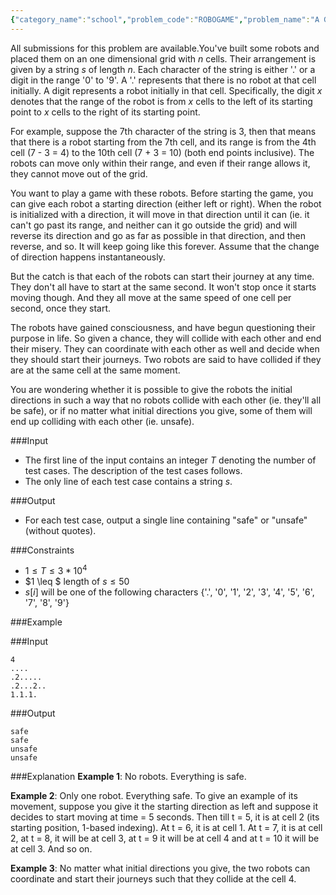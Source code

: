 ```yaml
---
{"category_name":"school","problem_code":"ROBOGAME","problem_name":"A Game of Robots","languages_supported":{"0":"C","1":"CPP14","2":"JAVA","3":"PYTH","4":"PYTH 3.6","5":"PYPY"},"max_timelimit":1,"source_sizelimit":50000,"problem_author":"admin2","problem_tester":null,"date_added":"18-10-2018","tags":{"0":"admin2"},"time":{"view_start_date":1540314000,"submit_start_date":1540314000,"visible_start_date":1540314000,"end_date":1735669800},"is_direct_submittable":false,"layout":"problem"}
---
```

<span class="solution-visible-txt">All submissions for this problem are available.</span>You've built some robots and placed them on an one dimensional grid with $n$ cells. Their arrangement is given by a string $s$ of length $n$. Each character of the string is either '.' or a digit in the range '0' to '9'. A '.' represents that there is no robot at that cell initially. A digit represents a robot initially in that cell. Specifically, the digit $x$ denotes that the range of the robot is from $x$ cells to the left of its starting point to $x$ cells to the right of its starting point. 

For example, suppose the 7th character of the string is 3, then that means that there is a robot starting from the 7th cell, and its range is from the 4th cell (7 - 3 =  4) to the 10th cell (7 + 3 = 10) (both end points inclusive). The robots can move only within their range, and even if their range allows it, they cannot move out of the grid.

You want to play a game with these robots. Before starting the game, you can give each robot a starting direction (either left or right). When the robot is initialized with a direction, it will move in that direction until it can (ie. it can't go past its range, and neither can it go outside the grid) and will reverse its direction and go as far as possible in that direction, and then reverse, and so. It will keep going like this forever. Assume that the change of direction happens instantaneously.

But the catch is that each of the robots can start their journey at any time. They don't all have to start at the same second. It won't stop once it starts moving though. And they all move at the same speed of one cell per second, once they start.

The robots have gained consciousness, and have begun questioning their purpose in life. So given a chance, they will collide with each other and end their misery. They can coordinate with each other as well and decide when they should start their journeys. Two robots are said to have collided if they are at the same cell at the same moment. 

You are wondering whether it is possible to give the robots the initial directions in such a way that no robots collide with each other (ie. they'll all be safe), or if no matter what initial directions you give, some of them will end up colliding with each other (ie. unsafe).

###Input
- The first line of the input contains an integer $T$ denoting the number of test cases. The description of the test cases follows.
- The only line of each test case contains a string $s$.

###Output
- For each test case, output a single line containing "safe" or "unsafe" (without quotes).

###Constraints
- $1 \leq T \leq 3 * 10^4$
- $1 \leq $ length of $s \leq 50$
- $s[i]$ will be one of the following characters {'.', '0', '1', '2', '3', '4', '5', '6', '7', '8', '9'}

###Example

###Input
```
4
....
.2.....
.2...2..
1.1.1.
```

###Output
```
safe
safe
unsafe
unsafe
```

###Explanation
**Example 1**: No robots. Everything is safe.

**Example 2**: Only one robot. Everything safe. To give an example of its movement, suppose you give it the starting direction as left and suppose it decides to start moving at time = 5 seconds. Then till t = 5, it is at cell 2 (its starting position, 1-based indexing). At t = 6, it is at cell 1. At t = 7, it is at cell 2, at t = 8, it will be at cell 3, at t = 9 it will be at cell 4 and at t = 10 it will be at cell 3. And so on.

**Example 3**: No matter what initial directions you give, the two robots can coordinate and start their journeys such that they collide at the cell 4.


